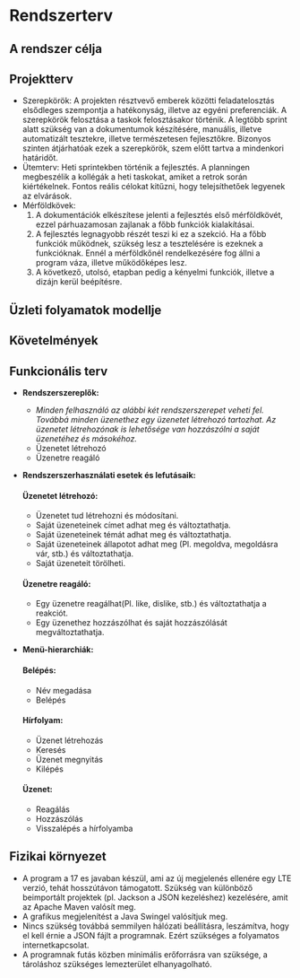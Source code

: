 Rendszerterv
=============

A rendszer célja
-----------------

Projektterv
------------

- Szerepkörök:
    A projekten résztvevő emberek közötti feladatelosztás elsődleges szempontja a hatékonyság, illetve az egyéni preferenciák.
    A szerepkörök felosztása a taskok felosztásakor történik. A legtöbb sprint alatt szükség van a dokumentumok készítésére, manuális, illetve automatizált tesztekre, illetve természetesen fejlesztőkre. Bizonyos szinten átjárhatóak ezek a szerepkörök, szem előtt tartva a mindenkori határidőt.
- Ütemterv: 
    Heti sprintekben történik a fejlesztés. A planningen megbeszélik a kollégák a heti taskokat, amiket a retrok során kiértékelnek. Fontos reális célokat kitűzni, hogy telejsíthetőek legyenek az elvárások.
- Mérföldkövek: 
    1. A dokumentációk elkészítese jelenti a fejlesztés első mérföldkövét, ezzel párhuazamosan zajlanak a főbb funkciók kialakításai. 
    2. A fejlesztés legnagyobb részét teszi ki ez a szekció. Ha a főbb funkciók működnek, szükség lesz a tesztelésére is ezeknek a funkcióknak. Ennél a mérföldkőnél rendelkezésére         fog állni a program váza, illetve működőképes lesz. 
    3. A következő, utolsó, etapban pedig a kényelmi funkciók, illetve a dizájn kerül beépítésre.

Üzleti folyamatok modellje
---------------------------

Követelmények
--------------

Funkcionális terv
-------------------
- **Rendszerszereplők:**
  - *Minden felhasználó az alábbi két rendszerszerepet veheti fel. Továbbá minden üzenethez egy üzenetet létrehozó tartozhat. Az üzenetet létrehozónak is lehetősége van hozzászólni a saját üzenetéhez és másokéhoz.*
  * Üzenetet létrehozó
  * Üzenetre reagáló
- **Rendszerszerhasználati esetek és lefutásaik:**
  #### Üzenetet létrehozó: ####
  - Üzenetet tud létrehozni és módosítani.
  - Saját üzeneteinek címet adhat meg és változtathatja.
  - Saját üzeneteinek témát adhat meg és változtathatja.
  - Saját üzeneteinek állapotot adhat meg (Pl. megoldva, megoldásra vár, stb.) és változtathatja. 
  - Saját üzeneteit törölheti.
  
  #### Üzenetre reagáló: ####
  - Egy üzenetre reagálhat(Pl. like, dislike, stb.) és változtathatja a reakciót.
  - Egy üzenethez hozzászólhat és saját hozzászólását megváltoztathatja.
  
- **Menü-hierarchiák:**
  #### Belépés: ####
  * Név megadása
  * Belépés
  
  #### Hírfolyam: ####
  * Üzenet létrehozás 
  * Keresés
  * Üzenet megnyitás
  * Kilépés
  
  #### Üzenet: ####
  * Reagálás
  * Hozzászólás
  * Visszalépés a hírfolyamba

Fizikai környezet
-----------------
- A program a 17 es javaban készül, ami az új megjelenés ellenére egy LTE verzió, tehát hosszútávon támogatott. Szükség van különböző beimportált projektek (pl. Jackson a JSON kezeléshez) kezelésére, amit az Apache Maven valósít meg.
- A grafikus megjelenítést a Java Swingel valósítjuk meg. 
- Nincs szükség továbbá semmilyen hálózati beállításra, leszámítva, hogy el kell érnie a JSON fájlt a programnak. Ezért szükséges a folyamatos internetkapcsolat.
- A programnak futás közben minimális erőforrásra van szüksége, a tároláshoz szükséges lemezterület elhanyagolható.
